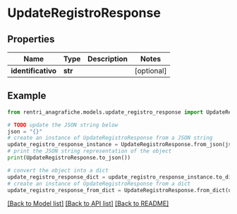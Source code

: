 # UpdateRegistroResponse


## Properties

Name | Type | Description | Notes
------------ | ------------- | ------------- | -------------
**identificativo** | **str** |  | [optional] 

## Example

```python
from rentri_anagrafiche.models.update_registro_response import UpdateRegistroResponse

# TODO update the JSON string below
json = "{}"
# create an instance of UpdateRegistroResponse from a JSON string
update_registro_response_instance = UpdateRegistroResponse.from_json(json)
# print the JSON string representation of the object
print(UpdateRegistroResponse.to_json())

# convert the object into a dict
update_registro_response_dict = update_registro_response_instance.to_dict()
# create an instance of UpdateRegistroResponse from a dict
update_registro_response_from_dict = UpdateRegistroResponse.from_dict(update_registro_response_dict)
```
[[Back to Model list]](../README.md#documentation-for-models) [[Back to API list]](../README.md#documentation-for-api-endpoints) [[Back to README]](../README.md)


